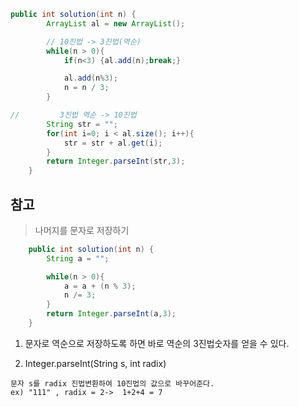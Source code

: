 ```java
public int solution(int n) {
        ArrayList al = new ArrayList();

        // 10진법 -> 3진법(역순)
        while(n > 0){
            if(n<3) {al.add(n);break;}

            al.add(n%3);
            n = n / 3;
        }

//         3진법 역순 -> 10진법
        String str = "";
        for(int i=0; i < al.size(); i++){
            str = str + al.get(i);
        }
        return Integer.parseInt(str,3);
    }
```


## 참고

> 나머지를 문자로 저장하기

```java
    public int solution(int n) {
        String a = "";

        while(n > 0){
            a = a + (n % 3);
            n /= 3;
        }
        return Integer.parseInt(a,3);
    }
```
1. 문자로 역순으로 저장하도록 하면 바로 역순의 3진법숫자를 얻을 수 있다.

2. Integer.parseInt(String s, int radix)
```
문자 s를 radix 진법변환하여 10진법의 값으로 바꾸어준다.
ex) "111" , radix = 2->  1+2+4 = 7
```